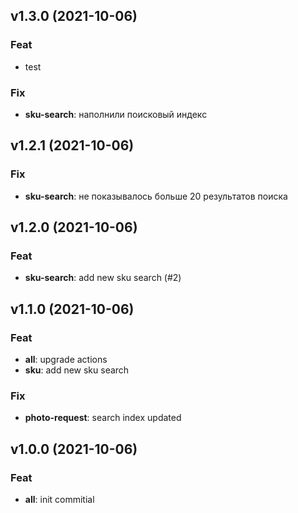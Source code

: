 ## v1.3.0 (2021-10-06)

### Feat

- test

### Fix

- **sku-search**: наполнили поисковый индекс

## v1.2.1 (2021-10-06)

### Fix

- **sku-search**: не показывалось больше 20 результатов поиска

## v1.2.0 (2021-10-06)

### Feat

- **sku-search**: add new sku search (#2)

## v1.1.0 (2021-10-06)

### Feat

- **all**: upgrade actions
- **sku**: add new sku search

### Fix

- **photo-request**: search index updated

## v1.0.0 (2021-10-06)

### Feat

- **all**: init commitial
